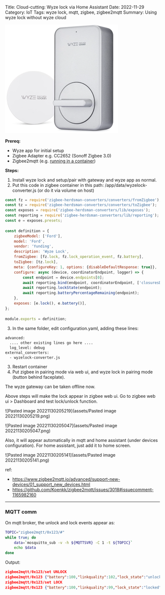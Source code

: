 Title: Cloud-cutting: Wyze lock via Home Assistant
Date: 2022-11-29
Category: IoT
Tags: wyze lock, mqtt, zigbee, zigbee2mqtt
Summary: Using wyze lock without wyze cloud

<img src="assets/image-20221130210631441.png" alt="image-20221130210631441" style="zoom:50%;" />

**Prereq:**

- Wyze app for initial setup
- Zigbee Adapter e.g. CC2652 (Sonoff Zigbee 3.0)
- Zigbee2mqtt (e.g. [running in a container](content/container-zigbee2mqtt.md))

**Steps:**

1. Install wyze lock and setup/pair with gateway and wyze app as normal.
2. Put this code in zigbee container in this path: /app/data/wyzelock-converter.js   (or do it via volume on host)

```javascript
const fz = require('zigbee-herdsman-converters/converters/fromZigbee');
const tz = require('zigbee-herdsman-converters/converters/toZigbee');
const exposes = require('zigbee-herdsman-converters/lib/exposes');
const reporting = require('zigbee-herdsman-converters/lib/reporting');
const e = exposes.presets;

const definition = {
    zigbeeModel: ['Ford'],
    model: 'Ford',
    vendor: 'Yunding',
    description: 'Wyze Lock',
    fromZigbee: [fz.lock, fz.lock_operation_event, fz.battery],
    toZigbee: [tz.lock],
    meta: {configureKey: 1, options: {disableDefaultResponse: true}},
    configure: async (device, coordinatorEndpoint, logger) => {
        const endpoint = device.endpoints[0];
        await reporting.bind(endpoint, coordinatorEndpoint, ['closuresDoorLock', 'genPowerCfg']);
        await reporting.lockState(endpoint);
        await reporting.batteryPercentageRemaining(endpoint);
    },
    exposes: [e.lock(), e.battery()],
};

module.exports = definition;
```

3. In the same folder, edit configuration.yaml, adding these lines:

```
advanced:
  .... other existing lines go here ....
  log_level: debug
external_converters:
  - wyzelock-converter.js
```

3. Restart container
4. Put zigbee in pairing mode via web ui, and wyze lock in pairing mode (button behind faceplate).

The wyze gateway can be taken offline now.

Above steps will make the lock appear in zigbee web ui. Go to zigbee web ui > Dashboard and test lock/unlock function.

![Pasted image 20221130205219](assets/Pasted image 20221130205219.png)

![Pasted image 20221130205047](assets/Pasted image 20221130205047.png)

Also, it will appear automatically in mqtt and home assistant (under devices configuration). For home assistant, just add it to home screen.

![Pasted image 20221130205141](assets/Pasted image 20221130205141.png)

ref:

- https://www.zigbee2mqtt.io/advanced/support-new-devices/01_support_new_devices.html
- https://github.com/Koenkk/zigbee2mqtt/issues/3018#issuecomment-1165982160

---

### MQTT comm

On mqtt broker, the unlock and lock events appear as:

```bash
TOPIC="zigbee2mqtt/0x123/#"
while true; do
	data=`mosquitto_sub -v -h ${MQTTSVR} -C 1 -t ${TOPIC}`
	echo $data
done
```

Output:

```json
zigbee2mqtt/0x123/set UNLOCK
zigbee2mqtt/0x123 {"battery":100,"linkquality":102,"lock_state":"unlocked","state":"UNLOCK"}
zigbee2mqtt/0x123/set LOCK
zigbee2mqtt/0x123 {"battery":100,"linkquality":99,"lock_state":"locked","state":"LOCK"}
```

